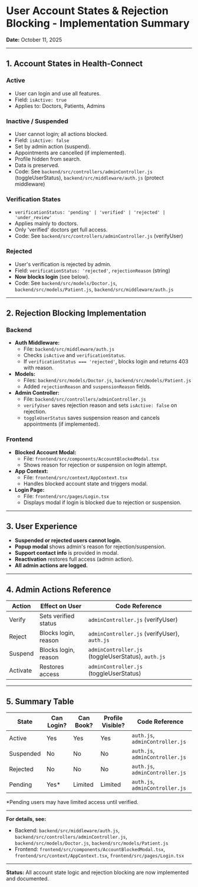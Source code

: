 # User Account States & Rejection Blocking - Implementation Summary

**Date:** October 11, 2025

---

## 1. Account States in Health-Connect

### **Active**

- User can login and use all features.
- Field: `isActive: true`
- Applies to: Doctors, Patients, Admins

### **Inactive / Suspended**

- User cannot login; all actions blocked.
- Field: `isActive: false`
- Set by admin action (suspend).
- Appointments are cancelled (if implemented).
- Profile hidden from search.
- Data is preserved.
- Code: See `backend/src/controllers/adminController.js` (toggleUserStatus), `backend/src/middleware/auth.js` (protect middleware)

### **Verification States**

- `verificationStatus: 'pending' | 'verified' | 'rejected' | 'under_review'`
- Applies mainly to doctors.
- Only 'verified' doctors get full access.
- Code: See `backend/src/controllers/adminController.js` (verifyUser)

### **Rejected**

- User's verification is rejected by admin.
- Field: `verificationStatus: 'rejected'`, `rejectionReason` (string)
- **Now blocks login** (see below).
- Code: See `backend/src/models/Doctor.js`, `backend/src/models/Patient.js`, `backend/src/middleware/auth.js`

---

## 2. Rejection Blocking Implementation

### **Backend**

- **Auth Middleware:**
  - File: `backend/src/middleware/auth.js`
  - Checks `isActive` and `verificationStatus`.
  - If `verificationStatus === 'rejected'`, blocks login and returns 403 with reason.
- **Models:**
  - Files: `backend/src/models/Doctor.js`, `backend/src/models/Patient.js`
  - Added `rejectionReason` and `suspensionReason` fields.
- **Admin Controller:**
  - File: `backend/src/controllers/adminController.js`
  - `verifyUser` saves rejection reason and sets `isActive: false` on rejection.
  - `toggleUserStatus` saves suspension reason and cancels appointments (if implemented).

### **Frontend**

- **Blocked Account Modal:**
  - File: `frontend/src/components/AccountBlockedModal.tsx`
  - Shows reason for rejection or suspension on login attempt.
- **App Context:**
  - File: `frontend/src/context/AppContext.tsx`
  - Handles blocked account state and triggers modal.
- **Login Page:**
  - File: `frontend/src/pages/Login.tsx`
  - Displays modal if login is blocked due to rejection or suspension.

---

## 3. User Experience

- **Suspended or rejected users cannot login.**
- **Popup modal** shows admin's reason for rejection/suspension.
- **Support contact info** is provided in modal.
- **Reactivation** restores full access (admin action).
- **All admin actions are logged.**

---

## 4. Admin Actions Reference

| Action   | Effect on User       | Code Reference                                     |
| -------- | -------------------- | -------------------------------------------------- |
| Verify   | Sets verified status | `adminController.js` (verifyUser)                  |
| Reject   | Blocks login, reason | `adminController.js` (verifyUser), `auth.js`       |
| Suspend  | Blocks login, reason | `adminController.js` (toggleUserStatus), `auth.js` |
| Activate | Restores access      | `adminController.js` (toggleUserStatus)            |

---

## 5. Summary Table

| State     | Can Login? | Can Book? | Profile Visible? | Code Reference                  |
| --------- | ---------- | --------- | ---------------- | ------------------------------- |
| Active    | Yes        | Yes       | Yes              | `auth.js`, `adminController.js` |
| Suspended | No         | No        | No               | `auth.js`, `adminController.js` |
| Rejected  | No         | No        | No               | `auth.js`, `adminController.js` |
| Pending   | Yes\*      | Limited   | Limited          | `auth.js`, `adminController.js` |

\*Pending users may have limited access until verified.

---

**For details, see:**

- Backend: `backend/src/middleware/auth.js`, `backend/src/controllers/adminController.js`, `backend/src/models/Doctor.js`, `backend/src/models/Patient.js`
- Frontend: `frontend/src/components/AccountBlockedModal.tsx`, `frontend/src/context/AppContext.tsx`, `frontend/src/pages/Login.tsx`

---

**Status:** All account state logic and rejection blocking are now implemented and documented.
